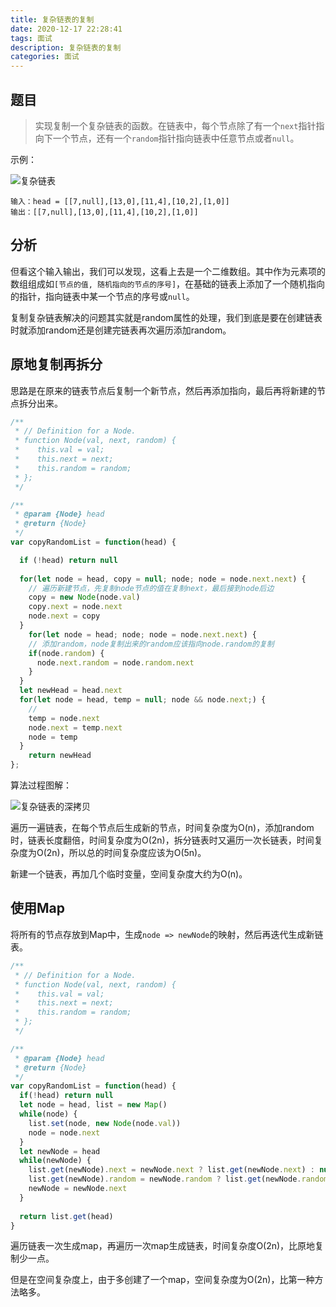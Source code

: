```yaml
---
title: 复杂链表的复制
date: 2020-12-17 22:28:41
tags: 面试
description: 复杂链表的复制
categories: 面试
---
```


## 题目

> 实现复制一个复杂链表的函数。在链表中，每个节点除了有一个`next`指针指向下一个节点，还有一个`random`指针指向链表中任意节点或者`null`。

示例：

![复杂链表](e1.png)

``` 
输入：head = [[7,null],[13,0],[11,4],[10,2],[1,0]]
输出：[[7,null],[13,0],[11,4],[10,2],[1,0]]
```

## 分析

但看这个输入输出，我们可以发现，这看上去是一个二维数组。其中作为元素项的数组组成如`[节点的值, 随机指向的节点的序号]`，在基础的链表上添加了一个随机指向的指针，指向链表中某一个节点的序号或`null`。

复制复杂链表解决的问题其实就是random属性的处理，我们到底是要在创建链表时就添加random还是创建完链表再次遍历添加random。

## 原地复制再拆分

思路是在原来的链表节点后复制一个新节点，然后再添加指向，最后再将新建的节点拆分出来。

``` js
/**
 * // Definition for a Node.
 * function Node(val, next, random) {
 *    this.val = val;
 *    this.next = next;
 *    this.random = random;
 * };
 */

/**
 * @param {Node} head
 * @return {Node}
 */
var copyRandomList = function(head) {

  if (!head) return null
  
  for(let node = head, copy = null; node; node = node.next.next) {
    // 遍历新建节点，先复制node节点的值在复制next，最后接到node后边
    copy = new Node(node.val)
  	copy.next = node.next
  	node.next = copy
  }
	for(let node = head; node; node = node.next.next) {
    // 添加random，node复制出来的random应该指向node.random的复制
    if(node.random) {
      node.next.random = node.random.next
    }
  }
  let newHead = head.next
  for(let node = head, temp = null; node && node.next;) {
    // 
    temp = node.next
    node.next = temp.next
    node = temp
  }
	return newHead
};
```

算法过程图解：

![复杂链表的深拷贝](复杂链表的深拷贝.png)

遍历一遍链表，在每个节点后生成新的节点，时间复杂度为O(n)，添加random时，链表长度翻倍，时间复杂度为O(2n)，拆分链表时又遍历一次长链表，时间复杂度为O(2n)，所以总的时间复杂度应该为O(5n)。

新建一个链表，再加几个临时变量，空间复杂度大约为O(n)。

## 使用Map

将所有的节点存放到Map中，生成`node => newNode`的映射，然后再迭代生成新链表。

``` js
/**
 * // Definition for a Node.
 * function Node(val, next, random) {
 *    this.val = val;
 *    this.next = next;
 *    this.random = random;
 * };
 */

/**
 * @param {Node} head
 * @return {Node}
 */
var copyRandomList = function(head) {
  if(!head) return null
  let node = head, list = new Map()
  while(node) {
    list.set(node, new Node(node.val))
    node = node.next
  }
  let newNode = head
  while(newNode) {
    list.get(newNode).next = newNode.next ? list.get(newNode.next) : null
    list.get(newNode).random = newNode.random ? list.get(newNode.random) : null
    newNode = newNode.next
  }
  
  return list.get(head)
}
```

遍历链表一次生成map，再遍历一次map生成链表，时间复杂度O(2n)，比原地复制少一点。

但是在空间复杂度上，由于多创建了一个map，空间复杂度为O(2n)，比第一种方法略多。

